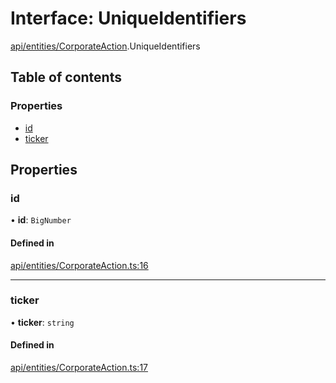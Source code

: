 # Interface: UniqueIdentifiers

[api/entities/CorporateAction](../wiki/api.entities.CorporateAction).UniqueIdentifiers

## Table of contents

### Properties

- [id](../wiki/api.entities.CorporateAction.UniqueIdentifiers#id)
- [ticker](../wiki/api.entities.CorporateAction.UniqueIdentifiers#ticker)

## Properties

### id

• **id**: `BigNumber`

#### Defined in

[api/entities/CorporateAction.ts:16](https://github.com/PolymeshAssociation/polymesh-sdk/blob/46129005/src/api/entities/CorporateAction.ts#L16)

___

### ticker

• **ticker**: `string`

#### Defined in

[api/entities/CorporateAction.ts:17](https://github.com/PolymeshAssociation/polymesh-sdk/blob/46129005/src/api/entities/CorporateAction.ts#L17)
